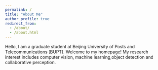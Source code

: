 ```yaml
---
permalink: /
title: "About Me"
author_profile: true
redirect_from: 
  - /about/
  - /about.html
---
```


Hello, I am a graduate student at Beijing University of Posts and Telecommunications (BUPT). Welcome to my homepage!
My research interest includes computer vision, machine learning,object detection and collaborative perception.

